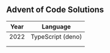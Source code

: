 ## Advent of Code Solutions

| Year  | Language  |   
|---|---|
| 2022  | TypeScript (deno) | 
|   |   |
|   |   |